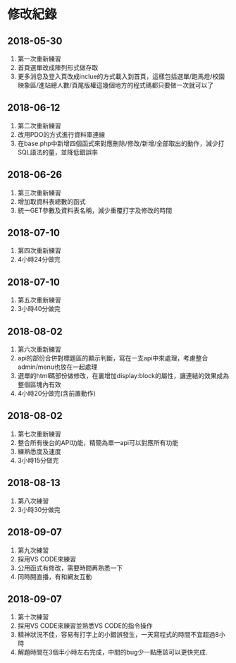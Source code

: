 # 修改紀錄

## 2018-05-30

1. 第一次重新練習
2. 首頁選單改成陣列形式做存取
3. 更多消息及登入頁改成inclue的方式載入到首頁，這樣包括選單/跑馬燈/校園映象區/進站總人數/頁尾版權這幾個地方的程式碼都只要做一次就可以了

## 2018-06-12

1. 第二次重新練習
2. 改用PDO的方式進行資料庫連線
3. 在base.php中新增四個函式來對應刪除/修改/新增/全部取出的動作，減少打SQL語法的量，並降低錯誤率

## 2018-06-26

1. 第三次重新練習
2. 增加取資料表總數的函式
3. 統一GET參數及資料表名稱，減少重覆打字及修改的時間

## 2018-07-10

1. 第四次重新練習
2. 4小時24分做完

## 2018-07-10

1. 第五次重新練習
2. 3小時40分做完

## 2018-08-02

1. 第六次重新練習
2. api的部份合併對標題區的顯示判斷，寫在一支api中來處理，考慮整合admin/menu也放在一起處理
3. 選單的html碼部份做修改，在<a>裏增加display:block的屬性，讓連結的效果成為整個區塊內有效
4. 4小時20分做完(含前置動作)

## 2018-08-02

1. 第七次重新練習
2. 整合所有後台的API功能，精簡為單一api可以對應所有功能
3. 練熟悉度及速度
4. 3小時15分做完

## 2018-08-13

1. 第八次練習
2. 3小時30分做完

## 2018-09-07

1. 第九次練習
2. 採用VS CODE來練習
3. 公用函式有修改，需要時間再熟悉一下
4. 同時開直播，有和網友互動

## 2018-09-07

1. 第十次練習
2. 採用VS CODE來練習並熟悉VS CODE的指令操作
3. 精神狀況不佳，容易有打字上的小錯誤發生，一天寫程式的時間不宜超過8小時
4. 解題時間在3個半小時左右完成，中間的bug少一點應該可以更快完成.